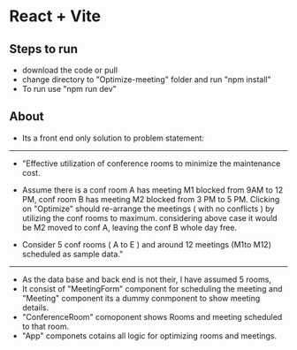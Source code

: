 # React + Vite

## Steps to run
- download the code or pull
- change directory to "Optimize-meeting" folder and run "npm install"
- To run use "npm run dev"

## About
- Its a front end only solution to problem statement:
- ---------------------------------------------------------
  - "Effective utilization of conference rooms to minimize the maintenance cost.
 
 - Assume there is a conf room A has meeting M1 blocked from 9AM to 12 PM, conf room B has meeting M2 blocked from 3 PM to 5 PM. Clicking on "Optimize" should re-arrange the meetings ( with no conflicts ) by utilizing the conf rooms to maximum. considering above case it would be M2 moved to conf A, leaving the conf B whole day free. 
 
 - Consider 5 conf rooms ( A to E ) and around 12 meetings (M1to M12) scheduled as sample data."

--------------------------------------------------------------------------------------------------
- As the data base and back end is not their, I have assumed 5 rooms,
- It consist of "MeetingForm" component for scheduling the meeting and "Meeting" component its a dummy conmponent to show meeting details.
- "ConferenceRoom" comoponent shows Rooms and meeting scheduled to that room.
- "App" componets cotains all logic for optimizing rooms and meetings.

